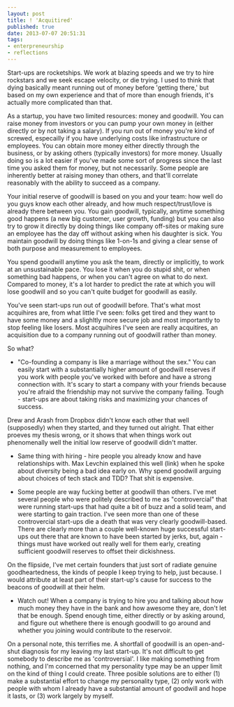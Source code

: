 ```yaml
---
layout: post
title: ! 'Acquitired'
published: true
date: 2013-07-07 20:51:31
tags:
- enterpreneurship
- reflections
---
```



Start-ups are rocketships.  We work at blazing speeds and we try to hire rockstars and we seek escape velocity, or die trying. I used to think that dying basically meant running out of money before 'getting there,' but based on my own experience and that of more than enough friends, it's actually more complicated than that.

As a startup, you have two limited resources: money and goodwill.  You can raise money from investors or you can pump your own money in (either directly or by not taking a salary).  If you run out of money you're kind of screwed, especailly if you have underlying costs like infrastructure or employees. You can obtain more money either directly through the business, or by asking others (typically investors) for more money. Usually doing so is a lot easier if you've made some sort of progress since the last time you asked them for money, but not necessarily.  Some people are inherently better at raising money than others, and that'll correlate reasonably with the ability to succeed as a company.

Your initial reserve of goodwill is based on you and your team: how well do you guys know each other already, and how much respect/trust/love is already there between you.  You gain goodwill, typically, anytime something good happens (a new big customer, user growth, funding) but you can also try to grow it directly by doing things like company off-sites or making sure an employee has the day off without asking when his daughter is sick. You maintain goodwill by doing things like 1-on-1s and giving a clear sense of both purpose and measurement to employees.

You spend goodwill anytime you ask the team, directly or implicitly, to work at an unsustainable pace. You lose it when you do stupid shit, or when something bad happens, or when you can't agree on what to do next.  Compared to money, it's a lot harder to predict the rate at which you will lose goodwill and so you can't quite budget for goodwill as easily.

You've seen start-ups run out of goodwill before.  That's what most acquihires are, from what little I've seen: folks get tired and they want to have some money and a slighltly more secure job and most importantly to stop feeling like losers. Most acquihires I've seen are really acquitires, an acquisition due to a company running out of goodwill rather than money.

So what?
- "Co-founding a company is like a marriage without the sex." You can easily start with a substantially higher amount of goodwill reserves if you work with people you've worked with before and have a strong connection with. It's scary to start a company with your friends because you're afraid the friendship may not survive the company failing. Tough - start-ups are about taking risks and maximizing your chances of success.

Drew and Arash from Dropbox didn't know each other that well (supposedly) when they started, and they turned out alright. That either proeves my thesis wrong, or it shows that when things work out phenomenally well the initial low reserve of goodwill didn't matter.

- Same thing with hiring - hire people you already know and have relationships with. Max Levchin explained this well (link) when he spoke about diversity being a bad idea early on.  Why spend goodwill arguing about choices of tech stack and TDD?  That shit is expensive.

- Some people are way fucking better at goodwill than others. I've met several people who were politely described to me as "controvercial" that were running start-ups that had quite a bit of buzz and a solid team, and were starting to gain traction. I've seen more than one of these controvercial start-ups die a death that was very clearly goodwill-based.  There are clearly more than a couple well-known huge successful start-ups out there that are known to have been started by jerks, but, again - things must have worked out really well for them early, creating sufficient goodwill reserves to offset their dickishness.

On the flipside, I've met certain founders that just sort of radiate genuine goodheartedness, the kinds of people I keep trying to help, just because. I would attribute at least part of their start-up's cause for success to the beacons of goodwill at their helm.

- Watch out!  When a company is trying to hire you and talking about how much money they have in the bank and how awesome they are, don't let that be enough. Spend enough time, either directly or by asking around, and figure out whethere there is enough goodwill to go around and whether you joining would contribute to the reservoir.

On a personal note, this terrifies me.  A shortfall of goodwill is an open-and-shut diagnosis for my leaving my last start-up. It's not difficult to get somebody to describe me as 'controversial'.  I like making something from nothing, and I'm concerned that my personality type may be an upper limit on the kind of thing I could create.  Three posible solutions are to either (1) make a substantial effort to change my personality type, (2) only work with people with whom I already have a substantial amount of goodwill and hope it lasts, or (3) work largely by myself.
